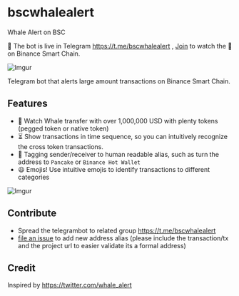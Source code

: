 # bscwhalealert
Whale Alert on BSC

🤖 The bot is live in Telegram https://t.me/bscwhalealert , [Join](https://t.me/bscwhalealert) to watch the 🐳 on Binance Smart Chain.

![Imgur](https://i.imgur.com/dnuh4TC.png)

Telegram bot that alerts large amount transactions on Binance Smart Chain.

## Features

- 🐳 Watch Whale transfer with over 1,000,000 USD with plenty tokens (pegged token or native token)
- ⏳ Show transactions in time sequence, so you can intuitively recognize the cross token transactions.
- 👥 Tagging sender/receiver to human readable alias, such as turn the address to `Pancake` or `Binance Hot Wallet`
- 😃 Emojis! Use intuitive emojis to identify transactions to different categories

![Imgur](https://i.imgur.com/sEspUWL.png)

## Contribute

- Spread the telegrambot to related group https://t.me/bscwhalealert
- [file an issue](https://github.com/confbot/bscwhalealert/issues) to add new address alias (please include the transaction/tx and the project url to easier validate its a formal address)

## Credit

Inspired by https://twitter.com/whale_alert
